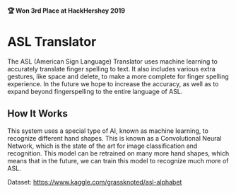 **🏆 Won 3rd Place at HackHershey 2019**

# ASL Translator

The ASL (American Sign Language) Translator uses machine learning to accurately translate finger spelling to text. It also includes various extra gestures, like space and delete, to make a more complete for finger spelling experience. In the future we hope to increase the accuracy, as well as to expand beyond fingerspelling to the entire language of ASL. 

## How It Works

This system uses a special type of AI, known as machine learning, to recognize different hand shapes. This is known as a Convolutional Neural Network, which is the state of the art for image classification and recognition. This model can be retrained on many more hand shapes, which means that in the future, we can train this model to recognize much more of ASL.

Dataset: https://www.kaggle.com/grassknoted/asl-alphabet
